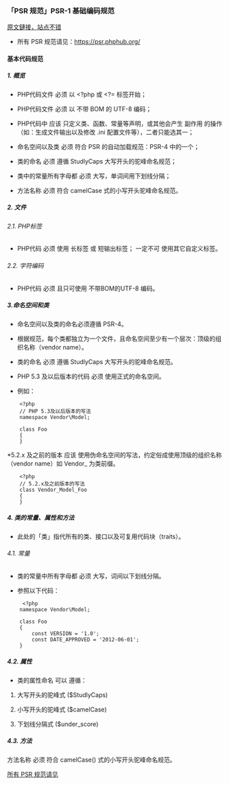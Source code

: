 ### 「PSR 规范」PSR-1 基础编码规范

[原文鏈接，站点不错](https://laravel-china.org/topics/2078/psr-specification-psr-1-basic-coding-specification)

* 所有 PSR 规范请见：https://psr.phphub.org/

#### 基本代码规范

##### 1. 概览

* PHP代码文件 必须 以 <?php 或 <?= 标签开始；

* PHP代码文件 必须 以 不带 BOM 的 UTF-8 编码；

* PHP代码中 应该 只定义类、函数、常量等声明，或其他会产生 副作用 的操作（如：生成文件输出以及修改 .ini 配置文件等），二者只能选其一；

* 命名空间以及类 必须 符合 PSR 的自动加载规范：PSR-4 中的一个；

* 类的命名 必须 遵循 StudlyCaps 大写开头的驼峰命名规范；

* 类中的常量所有字母都 必须 大写，单词间用下划线分隔；

* 方法名称 必须 符合 camelCase 式的小写开头驼峰命名规范。

##### 2. 文件
###### 2.1. PHP标签

* PHP代码 必须 使用 <?php ?> 长标签 或 <?= ?> 短输出标签； 一定不可 使用其它自定义标签。

###### 2.2. 字符编码

* PHP代码 必须 且只可使用 不带BOM的UTF-8 编码。

##### 3.命名空间和类

* 命名空间以及类的命名必须遵循 PSR-4。

* 根据规范，每个类都独立为一个文件，且命名空间至少有一个层次：顶级的组织名称（vendor name）。

* 类的命名 必须 遵循 StudlyCaps 大写开头的驼峰命名规范。

* PHP 5.3 及以后版本的代码 必须 使用正式的命名空间。

* 例如：

```
    <?php
    // PHP 5.3及以后版本的写法
    namespace Vendor\Model;
    
    class Foo
    {
    }
```
    
*5.2.x 及之前的版本 应该 使用伪命名空间的写法，约定俗成使用顶级的组织名称（vendor name）如 Vendor_ 为类前缀。

```
    <?php
    // 5.2.x及之前版本的写法
    class Vendor_Model_Foo
    {
    }
```
    
##### 4. 类的常量、属性和方法

* 此处的「类」指代所有的类、接口以及可复用代码块（traits）。

###### 4.1. 常量

* 类的常量中所有字母都 必须 大写，词间以下划线分隔。

* 参照以下代码：

```
     <?php
    namespace Vendor\Model;
    
    class Foo
    {
        const VERSION = '1.0';
        const DATE_APPROVED = '2012-06-01';
    }
```
    
##### 4.2. 属性

* 类的属性命名 可以 遵循：

1. 大写开头的驼峰式 ($StudlyCaps)

2. 小写开头的驼峰式 ($camelCase)

3. 下划线分隔式 ($under_score)

##### 4.3. 方法

方法名称 必须 符合 camelCase() 式的小写开头驼峰命名规范。

[所有 PSR 规范请见](https://psr.phphub.org/)